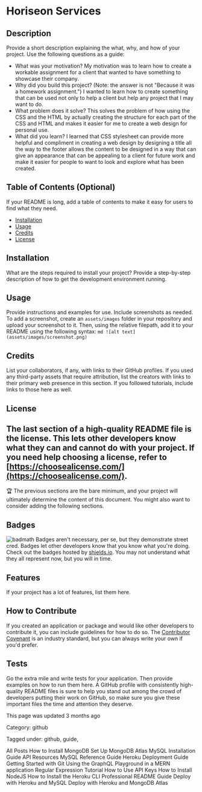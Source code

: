 # Horiseon Services
## Description
Provide a short description explaining the what, why, and how of your project. Use the following questions as a guide:
- What was your motivation?
    My motivation was to learn how to create a workable assignment for a client that wanted to have something to showcase their company.
- Why did you build this project? (Note: the answer is not "Because it was a homework assignment.")
    I wanted to learn how to create something that can be used not only to help a client but help any project that I may want to do.
- What problem does it solve?
    This solves the problem of how using the CSS and the HTML by actually creating the structure for each part of the CSS and HTML and makes it easier for me to create a web design for personal use.
- What did you learn?
    I learned that CSS stylesheet can provide more helpful and compliment in creating a web design by designing a title all the way to the footer allows the content to be designed in a way that can give an appearance that can be appealing to a client for future work and make it easier for people to want to look and explore what has been created.
## Table of Contents (Optional)
If your README is long, add a table of contents to make it easy for users to find what they need.
- [Installation](#installation)
- [Usage](#usage)
- [Credits](#credits)
- [License](#license)
## Installation
What are the steps required to install your project? Provide a step-by-step description of how to get the development environment running.
## Usage
Provide instructions and examples for use. Include screenshots as needed.
To add a screenshot, create an `assets/images` folder in your repository and upload your screenshot to it. Then, using the relative filepath, add it to your README using the following syntax:
    ```md
    ![alt text](assets/images/screenshot.png)
    ```
## Credits
List your collaborators, if any, with links to their GitHub profiles.
If you used any third-party assets that require attribution, list the creators with links to their primary web presence in this section.
If you followed tutorials, include links to those here as well.
## License
The last section of a high-quality README file is the license. This lets other developers know what they can and cannot do with your project. If you need help choosing a license, refer to [https://choosealicense.com/](https://choosealicense.com/).
---
🏆 The previous sections are the bare minimum, and your project will ultimately determine the content of this document. You might also want to consider adding the following sections.
## Badges
![badmath](https://img.shields.io/github/languages/top/nielsenjared/badmath)
Badges aren't necessary, per se, but they demonstrate street cred. Badges let other developers know that you know what you're doing. Check out the badges hosted by [shields.io](https://shields.io/). You may not understand what they all represent now, but you will in time.
## Features
If your project has a lot of features, list them here.
## How to Contribute
If you created an application or package and would like other developers to contribute it, you can include guidelines for how to do so. The [Contributor Covenant](https://www.contributor-covenant.org/) is an industry standard, but you can always write your own if you'd prefer.
## Tests
Go the extra mile and write tests for your application. Then provide examples on how to run them here.
A GitHub profile with consistently high-quality README files is sure to help you stand out among the crowd of developers putting their work on GitHub, so make sure you give these important files the time and attention they deserve.

This page was updated 3 months ago

Category: github

Tagged under: github, guide,

All Posts
How to Install MongoDB
Set Up MongoDB Atlas
MySQL Installation Guide
API Resources
MySQL Reference Guide
Heroku Deployment Guide
Getting Started with Git
Using the GraphQL Playground in a MERN application
Regular Expression Tutorial
How to Use API Keys
How to Install NodeJS
How to Install the Heroku CLI
Professional README Guide
Deploy with Heroku and MySQL
Deploy with Heroku and MongoDB Atlas

